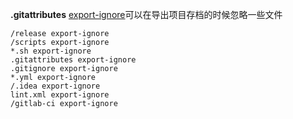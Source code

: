 **.gitattributes** [export-ignore](https://git-scm.com/book/en/v2/Customizing-Git-Git-Attributes)可以在导出项目存档的时候忽略一些文件
```
/release export-ignore
/scripts export-ignore
*.sh export-ignore
.gitattributes export-ignore
.gitignore export-ignore
*.yml export-ignore
/.idea export-ignore
lint.xml export-ignore
/gitlab-ci export-ignore
```